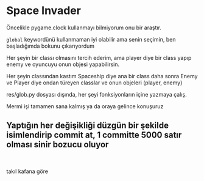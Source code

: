 # Space Invader

Öncelikle pygame.clock kullanmayı bilmiyorum onu bir araştır.

`global` keywordünü kullanmaman iyi olabilir ama senin seçimin, ben başladığımda bokunu çıkarıyordum

Her şeyin bir classı olmasını tercih ederim, ama player diye bir class yapıp enemy ve oyuncuyu onun objesi yapabilirsin.

Her şeyin classından kastım Spaceship diye ana bir class daha sonra Enemy ve Player diye ondan türeyen classlar ve onun objeleri (player, enemy)

res/glob.py dosyası dışında, her şeyi fonksiyonların içine yazmaya çalış.

Mermi işi tamamen sana kalmış ya da oraya gelince konuşuruz
<br>

## Yaptığın her değişikliği düzgün bir şekilde isimlendirip commit at, 1 committe 5000 satır olması sinir bozucu oluyor

<br>

takıl kafana göre